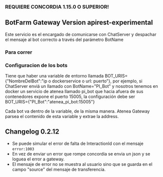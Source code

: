 ### REQUIERE CONCORDIA 1.15.0 O SUPERIOR!

## BotFarm Gateway Version apirest-experimental


Este servicio es el encargado de comunicarse con ChatServer y despachar el mensaje al bot correcto a través del parámetro BotName

### Para correr 




### Configuracion de los bots

Tiene que haber una variable de entorno llamada BOT_URIS={"NombreDelBot":"ip o dockerservice o url: puerto"}, 
por ejemplo, si ChatServer enviá un llamado con BotName="PI_Bot" y nosotros tenemos en docker un servicio de 
atenea llamado pi_bot que hacia afuera de sus contenedores expone el puerto 15005, la configuración debe ser BOT_URIS={"PI_Bot":"atenea_pi_bot:15005"}

Cada bot va dentro de la variable, de la misma manera. Atenea Gateway parsea el contenido de esta variable y extrae la address.

## Changelog 0.2.12

- Se puede simular el error de falta de InteractionId con el mensaje ```error:1003``` 
- En vez de enviar un error que rompe concordia se envia un json y se loguea el error a gateway.
- El mensaje de error no se muestra al usuario sino que se guarda en el campo "source" del mensaje de transferencia.

